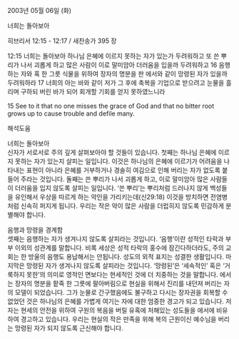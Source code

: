 2003년 05월 06일 (화)

너희는 돌아보아



히브리서 12:15 - 12:17 / 새찬송가 395 장


12:15 너희는 돌아보아 하나님 은혜에 이르지 못하는 자가 있는가 두려워하고 또 쓴 뿌리가 나서 괴롭게 하고 많은 사람이 이로 말미암아 더러움을 입을까 두려워하고
16 음행하는 자와 혹 한 그릇 식물을 위하여 장자의 명분을 판 에서와 같이 망령된 자가 있을까 두려워하라
17 너희의 아는 바와 같이 저가 그 후에 축복을 기업으로 받으려고 눈물을 흘리며 구하되 버린 바가 되어 회개할 기회를 얻지 못하였느니라

15 See to it that no one misses the grace of God and that no bitter root grows up to cause trouble and defile many.

해석도움





너희는 돌아보아  
신자가 서로서로 주의 깊게 살펴보아야 할 것들이 있습니다. 첫째는 하나님 은혜에 이르지 못하는 자가 있는지 살피는 일입니다. 이것은 하나님의 은혜에 이르기가 어려움을 나타내는 표현이 아니라 은혜를 거부하거나 경솔히 여김으로 인해 버리는 자가 없도록 붙들어 주라는 것입니다. 둘째는 쓴 뿌리가 나서 괴롭게 하고, 이로 말미암아 많은 사람들이 더러움을 입지 않도록 살피는 일입니다. ‘쓴 뿌리’는 뿌리처럼 드러나지 않게 백성들을 유인해서 우상을 따르게 하는 악인을 가리키는데(신29:18) 이것을 방치하면 전염병처럼 신속히 퍼지게 됩니다. 우리는 작은 악이 많은 사람을 더럽히지 않도록 민감하게 분별해야 합니다.   

음행과 망령을 경계함  
셋째는 음행하는 자가 생겨나지 않도록 살피라는 것입니다. ‘음행’이란 성적인 타락과 부부 이외의 성관계를 말합니다. 비록 세상은 성적 타락의 홍수에 잠긴다하더라도, 주의 교회는 한 방울의 음행도 용납해서는 안됩니다. 성도의 외적 표지는 성결한 생활입니다. 마지막은 망령된 자가 생겨나지 않도록 살피라는 것입니다. ‘망령된’은 ‘세속적인’ 혹은 ‘거룩하지 못한’의 의미로 영적인 면보다는 현세적인 것에 더 치중하는 것을 말합니다. 에서는 장자의 명분을 팥죽 한 그릇에 팔아버림으로 현실을 위해서 진리를 내던져 버리는 자의 모델이 되었습니다. 그가 눈물로 간구했음에도 불구하고 다시는 장자권을 회복할 수 없었던 것은 하나님의 은혜를 가볍게 여기는 자에 대한 엄중한 경고가 되고 있습니다. 저자는 현세의 안전을 위하여 구원의 복음을 버릴 유혹에 처해있는 성도들을 에서에 비유하여 경고하고 있습니다. 우리는 현실의 작은 만족을 위해 복의 근원이신 예수님을 버리는 망령된 자가 되지 않도록 근신해야 합니다.